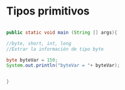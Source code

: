 
# Tipos primitivos

`````` java

public static void main (String [] args){

//byte, short, int, long
//Extrar la información de tipo byte

byte byteVar = 150;
System.out.println("byteVar = "+ byteVar);


}


`````` 